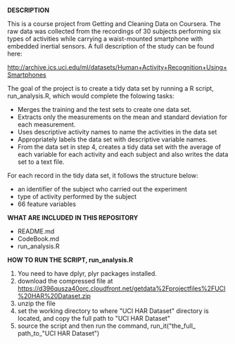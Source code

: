 **DESCRIPTION**

This is a course project from Getting and Cleaning Data on Coursera. The raw data was collected from the recordings of 30 subjects performing six types of activities while carrying a waist-mounted smartphone with embedded inertial sensors. A full description of the study can be found here: 

http://archive.ics.uci.edu/ml/datasets/Human+Activity+Recognition+Using+Smartphones 


The goal of the project is to create a tidy data set by running a R script, run_analysis.R, which would complete the folowing tasks:

* Merges the training and the test sets to create one data set.
* Extracts only the measurements on the mean and standard deviation for each measurement. 
* Uses descriptive activity names to name the activities in the data set
* Appropriately labels the data set with descriptive variable names. 
* From the data set in step 4, creates a tidy data set with the average of each variable for each activity and each subject and also writes the data set to a text file.

For each record in the tidy data set, it follows the structure below:
* an identifier of the subject who carried out the experiment
* type of activity performed by the subject 
* 66 feature variables



**WHAT ARE INCLUDED IN THIS REPOSITORY**

* README.md
* CodeBook.md
* run_analysis.R 


**HOW TO RUN THE SCRIPT, run_analysis.R**

1. You need to have dplyr, plyr packages installed. 
2. download the compressed file at https://d396qusza40orc.cloudfront.net/getdata%2Fprojectfiles%2FUCI%20HAR%20Dataset.zip 
3. unzip the file 
4. set the working directory to where "UCI HAR Dataset" directory is located, and copy the full path to "UCI HAR Dataset" 
5. source the script and then run the command, run_it("the_full_ path_to_"UCI HAR Dataset")



